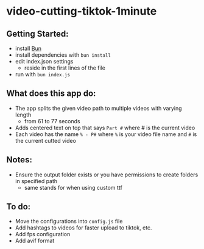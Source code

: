 # video-cutting-tiktok-1minute

## Getting Started:

- install [Bun](https://bun.sh)
- install dependencies with `bun install`
- edit index.json settings
  - reside in the first lines of the file
- run with `bun index.js`

## What does this app do:

- The app splits the given video path to multiple videos with varying length
  - from 61 to 77 seconds
- Adds centered text on top that says `Part #` where # is the current video
- Each video has the name `% - P#` where `%` is your video file name and `#` is the current cutted video

## Notes:

- Ensure the output folder exists or you have permissions to create folders in specified path
  - same stands for when using custom ttf

## To do:

- Move the configurations into `config.js` file
- Add hashtags to videos for faster upload to tiktok, etc.
- Add fps configuration
- Add avif format
